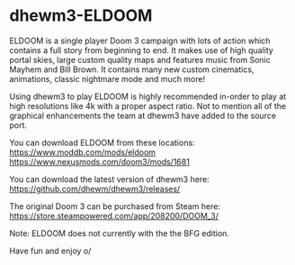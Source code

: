 # dhewm3-ELDOOM
ELDOOM is a single player Doom 3 campaign with lots of action which contains a full story from beginning to end. It makes use of high quality portal skies, large custom quality maps and features music from Sonic Mayhem and Bill Brown. It contains many new custom cinematics, animations, classic nightmare mode and much more!  

Using dhewm3 to play ELDOOM is highly recommended in-order to play at high resolutions like 4k with a proper aspect ratio. Not to mention all of the graphical enhancements the team at dhewm3 have added to the source port.  

You can download ELDOOM from these locations:  
https://www.moddb.com/mods/eldoom  
https://www.nexusmods.com/doom3/mods/1681  

You can download the latest version of dhewm3 here:  
https://github.com/dhewm/dhewm3/releases/  

The original Doom 3 can be purchased from Steam here:  
https://store.steampowered.com/app/208200/DOOM_3/  

Note: ELDOOM does not currently with the the BFG edition.  

Have fun and enjoy o/  
